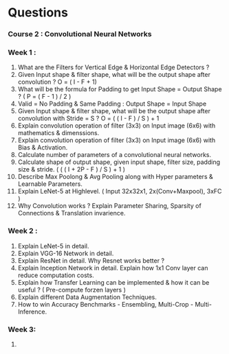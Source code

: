 
# Questions

### Course 2 : Convolutional Neural Networks

### Week 1 : 
1. What are the Filters for Vertical Edge & Horizontal Edge Detectors ? 
2. Given Input shape & filter shape, what will be the output shape after convolution  ? O = ( I - F + 1) 
3. What will be the formula for Padding to get Input Shape = Output Shape ? ( P = ( F - 1 )  / 2 )
4. Valid = No Padding & Same Padding : Output Shape = Input Shape
5. Given Input shape & filter shape, what will be the output shape after convolution with Stride = S ? O = ( ( I - F ) / S ) + 1
6. Explain convolution operation of filter (3x3) on Input image (6x6) with mathematics & dimenssions.
7. Explain convolution operation of filter (3x3) on Input image (6x6) with Bias & Activation. 
8. Calculate number of parameters of a convolutional neural networks.
9. Calculate shape of output shape, given input shape, filter size, padding size & stride. ( ( ( I + 2P - F ) / S ) + 1 )
10. Describe Max Poolong & Avg Pooling along with Hyper parameters & Learnable Parameters.
11. Explain LeNet-5 at Highlevel. ( Input 32x32x1, 2x(Conv+Maxpool), 3xFC )
12. Why Convolution works ? Explain Parameter Sharing, Sparsity of Connections & Translation invarience.

### Week 2 : 
1. Explain LeNet-5 in detail.
2. Explain VGG-16 Network in detail.
3. Explain ResNet in detail. Why Resnet works better ?
4. Explain Inception Network in detail. Explain how 1x1 Conv layer can reduce computation costs.
5. Explain how Transfer Learning can be implemented & how it can be useful ? ( Pre-compute forzen layers ) 
6. Explain different Data Augmentation Techniques.
7. How to win Accuracy Benchmarks - Ensembling, Multi-Crop - Multi-Inference.

### Week 3: 
1. 


